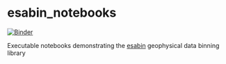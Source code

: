 # esabin_notebooks
[![Binder](https://mybinder.org/badge_logo.svg)](https://mybinder.org/v2/gh/lkilcommons/esabin_notebooks/HEAD)

Executable notebooks demonstrating the [esabin](https://github.com/lkilcommons/esabin) geophysical data binning library
